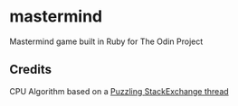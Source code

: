 # mastermind
Mastermind game built in Ruby for The Odin Project

## Credits
CPU Algorithm based on a [Puzzling StackExchange thread](https://puzzling.stackexchange.com/a/549)